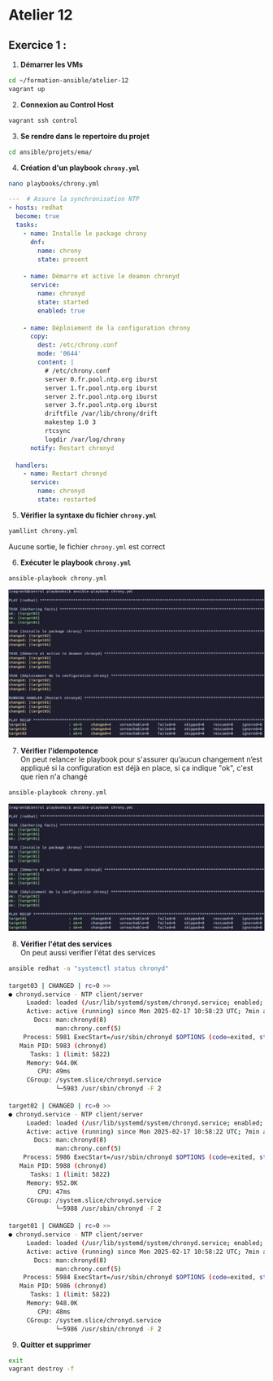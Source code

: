# Atelier 12

## Exercice 1 : 

1. **Démarrer les VMs**  
```bash
cd ~/formation-ansible/atelier-12
vagrant up
```

2. **Connexion au Control Host**
```bash
vagrant ssh control
```

3. **Se rendre dans le repertoire du projet**
```bash
cd ansible/projets/ema/
```

4. **Création d'un playbook `chrony.yml`**
```bash
nano playbooks/chrony.yml
```
```yml
---  # Assure la synchronisation NTP
- hosts: redhat
  become: true
  tasks:
    - name: Installe le package chrony
      dnf:
        name: chrony
        state: present

    - name: Démarre et active le deamon chronyd
      service:
        name: chronyd
        state: started
        enabled: true

    - name: Déploiement de la configuration chrony
      copy:
        dest: /etc/chrony.conf
        mode: '0644'
        content: |
          # /etc/chrony.conf
          server 0.fr.pool.ntp.org iburst
          server 1.fr.pool.ntp.org iburst
          server 2.fr.pool.ntp.org iburst
          server 3.fr.pool.ntp.org iburst
          driftfile /var/lib/chrony/drift
          makestep 1.0 3
          rtcsync
          logdir /var/log/chrony
      notify: Restart chronyd

  handlers:
    - name: Restart chronyd
      service:
        name: chronyd
        state: restarted
```

5. **Vérifier la syntaxe du fichier `chrony.yml`**
```bash
yamllint chrony.yml
```
Aucune sortie, le fichier `chrony.yml` est correct

6. **Exécuter le playbook `chrony.yml`**
```bash
ansible-playbook chrony.yml
```

![chrony](chrony.png)

7. **Vérifier l'idempotence** \
On peut relancer le playbook pour s'assurer qu’aucun changement n’est appliqué si la configuration est déjà en place, si ça indique "ok", c'est que rien n'a changé
```bash
ansible-playbook chrony.yml
```

![chrony2](chrony2.png)

8. **Vérifier l'état des services** \
On peut aussi verifier l'état des services 
```bash
ansible redhat -a "systemctl status chronyd"

target03 | CHANGED | rc=0 >>
● chronyd.service - NTP client/server
     Loaded: loaded (/usr/lib/systemd/system/chronyd.service; enabled; preset: enabled)
     Active: active (running) since Mon 2025-02-17 10:58:23 UTC; 7min ago
       Docs: man:chronyd(8)
             man:chrony.conf(5)
    Process: 5981 ExecStart=/usr/sbin/chronyd $OPTIONS (code=exited, status=0/SUCCESS)
   Main PID: 5983 (chronyd)
      Tasks: 1 (limit: 5822)
     Memory: 944.0K
        CPU: 49ms
     CGroup: /system.slice/chronyd.service
             └─5983 /usr/sbin/chronyd -F 2

target02 | CHANGED | rc=0 >>
● chronyd.service - NTP client/server
     Loaded: loaded (/usr/lib/systemd/system/chronyd.service; enabled; preset: enabled)
     Active: active (running) since Mon 2025-02-17 10:58:22 UTC; 7min ago
       Docs: man:chronyd(8)
             man:chrony.conf(5)
    Process: 5986 ExecStart=/usr/sbin/chronyd $OPTIONS (code=exited, status=0/SUCCESS)
   Main PID: 5988 (chronyd)
      Tasks: 1 (limit: 5822)
     Memory: 952.0K
        CPU: 47ms
     CGroup: /system.slice/chronyd.service
             └─5988 /usr/sbin/chronyd -F 2

target01 | CHANGED | rc=0 >>
● chronyd.service - NTP client/server
     Loaded: loaded (/usr/lib/systemd/system/chronyd.service; enabled; preset: enabled)
     Active: active (running) since Mon 2025-02-17 10:58:22 UTC; 7min ago
       Docs: man:chronyd(8)
             man:chrony.conf(5)
    Process: 5984 ExecStart=/usr/sbin/chronyd $OPTIONS (code=exited, status=0/SUCCESS)
   Main PID: 5986 (chronyd)
      Tasks: 1 (limit: 5822)
     Memory: 948.0K
        CPU: 48ms
     CGroup: /system.slice/chronyd.service
             └─5986 /usr/sbin/chronyd -F 2
```

9. **Quitter et supprimer**
```bash
exit
vagrant destroy -f
```
